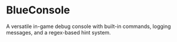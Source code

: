 # BlueConsole
A versatile in-game debug console with built-in commands, logging messages, and a regex-based hint system.
